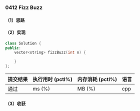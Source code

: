 ### 0412 Fizz Buzz

#### （1）思路

#### （2）实现

```cpp
class Solution {
public:
    vector<string> fizzBuzz(int n) {

    }
};
```

| 提交结果 | 执行用时 (pctl%) | 内存消耗 (pctl%) | 语言 |
|:---------|:-----------------|:-----------------|:-----|
| 通过     |  ms (%)   |  MB (%)  | cpp  |

#### （3）收获
